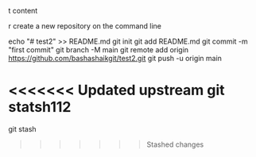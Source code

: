 t content

r create a new repository on the command line

echo "# test2" >> README.md
git init
git add README.md
git commit -m "first commit"
git branch -M main
git remote add origin https://github.com/bashashaikgit/test2.git
git push -u origin main


<<<<<<< Updated upstream
git statsh112
=======
git stash
>>>>>>> Stashed changes
